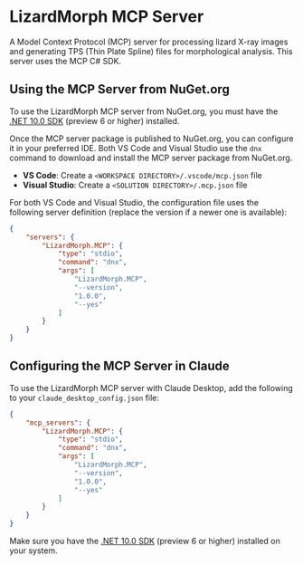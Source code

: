 
# LizardMorph MCP Server

A Model Context Protocol (MCP) server for processing lizard X-ray images and generating TPS (Thin Plate Spline) files for morphological analysis. This server uses the MCP C# SDK.

## Using the MCP Server from NuGet.org

To use the LizardMorph MCP server from NuGet.org, you must have the [.NET 10.0 SDK](https://dotnet.microsoft.com/download/dotnet/10.0) (preview 6 or higher) installed.

Once the MCP server package is published to NuGet.org, you can configure it in your preferred IDE. Both VS Code and Visual Studio use the `dnx` command to download and install the MCP server package from NuGet.org.

- **VS Code**: Create a `<WORKSPACE DIRECTORY>/.vscode/mcp.json` file
- **Visual Studio**: Create a `<SOLUTION DIRECTORY>/.mcp.json` file

For both VS Code and Visual Studio, the configuration file uses the following server definition (replace the version if a newer one is available):

```json
{
	"servers": {
		"LizardMorph.MCP": {
			"type": "stdio",
			"command": "dnx",
			"args": [
				"LizardMorph.MCP",
				"--version",
				"1.0.0",
				"--yes"
			]
		}
	}
}
```

## Configuring the MCP Server in Claude

To use the LizardMorph MCP server with Claude Desktop, add the following to your `claude_desktop_config.json` file:

```json
{
	"mcp_servers": {
		"LizardMorph.MCP": {
			"type": "stdio",
			"command": "dnx",
			"args": [
				"LizardMorph.MCP",
				"--version",
				"1.0.0",
				"--yes"
			]
		}
	}
}
```

Make sure you have the [.NET 10.0 SDK](https://dotnet.microsoft.com/download/dotnet/10.0) (preview 6 or higher) installed on your system.